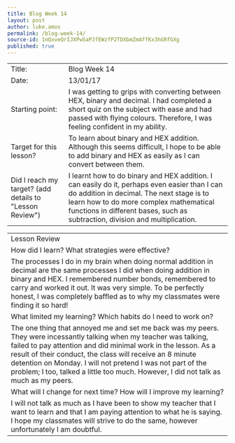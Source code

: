 ```yaml
---
title: Blog Week 14
layout: post
author: luke.amos
permalink: /blog-week-14/
source-id: 1nQxveQrIJXPwSaPJfEWzfP2TDXbmZmAffKx3hGRfGXg
published: true
---
```

<table>
  <tr>
    <td>Title:</td>
    <td>Blog Week 14</td>
  </tr>
  <tr>
    <td>Date:</td>
    <td>13/01/17</td>
  </tr>
  <tr>
    <td>Starting point:</td>
    <td>I was getting to grips with converting between HEX, binary and decimal. I had completed a short quiz on the subject with ease and had passed with flying colours. Therefore, I was feeling confident in my ability.</td>
  </tr>
  <tr>
    <td>Target for this lesson?</td>
    <td>To learn about binary and HEX addition. Although this seems difficult, I hope to be able to add binary and HEX as easily as I can convert between them.</td>
  </tr>
  <tr>
    <td>Did I reach my target? 
(add details to "Lesson Review")</td>
    <td>I learnt how to do binary and HEX addition. I can easily do it, perhaps even easier than I can do addition in decimal. The next stage is to learn how to do more complex mathematical functions in different bases, such as subtraction, division and multiplication. </td>
  </tr>
</table>


<table>
  <tr>
    <td>Lesson Review</td>
  </tr>
  <tr>
    <td>How did I learn? What strategies were effective? </td>
  </tr>
  <tr>
    <td>The processes I do in my brain when doing normal addition in decimal are the same processes I did when doing addition in binary and HEX. I remembered number bonds, remembered to carry and worked it out. It was very simple. To be perfectly honest, I was completely baffled as to why my classmates were finding it so hard!</td>
  </tr>
  <tr>
    <td>What limited my learning? Which habits do I need to work on? </td>
  </tr>
  <tr>
    <td>The one thing that annoyed me and set me back was my peers. They were incessantly talking when my teacher was talking, failed to pay attention and did minimal work in the lesson. As a result of their conduct, the class will receive an 8 minute detention on Monday. I will not pretend I was not part of the problem; I too, talked a little too much. However, I did not talk as much as my peers.  </td>
  </tr>
  <tr>
    <td>What will I change for next time? How will I improve my learning?</td>
  </tr>
  <tr>
    <td>I will not talk as much as I have been to show my teacher that I want to learn and that I am paying attention to what he is saying. I hope my classmates will strive to do the same, however unfortunately I am doubtful. </td>
  </tr>
</table>


